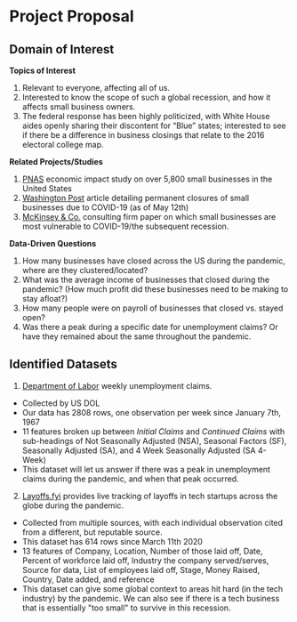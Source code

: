 # Project Proposal


## Domain of Interest
**Topics of Interest**
1. Relevant to everyone, affecting all of us.
2. Interested to know the scope of such a global recession, and how it affects small business owners.
3. The federal response has been highly politicized, with White House aides openly sharing their discontent for “Blue” states; interested to see if there be a difference in business closings that relate to the 2016 electoral college map.

**Related Projects/Studies**
1. [PNAS](https://www.pnas.org/content/117/30/17656) economic impact study on over 5,800 small businesses in the United States
2. [Washington Post](https://www.washingtonpost.com/business/2020/05/12/small-business-used-define-americas-economy-pandemic-could-end-that-forever/) article detailing permanent closures of small businesses due to COVID-19 (as of May 12th)
3. [McKinsey & Co.](https://www.mckinsey.com/~/media/McKinsey/Featured%20Insights/Americas/Which%20small%20businesses%20are%20most%20vulnerable%20to%20COVID%2019%20and%20when/Which-small-businesses-are-most-vulnerable-to-COVID-19-and-when-final.pdf) consulting firm paper on which small businesses are most vulnerable to COVID-19/the subsequent recession.

**Data-Driven Questions**
1. How many businesses have closed across the US during the pandemic, where are they clustered/located?
2. What was the average income of businesses that closed during the pandemic? (How much profit did these businesses need to be making to stay afloat?)
3. How many people were on payroll of businesses that closed vs. stayed open?
4. Was there a peak during a specific date for unemployment claims? Or have they remained about the same throughout the pandemic.

## Identified Datasets

1. [Department of Labor](https://oui.doleta.gov/unemploy/wkclaims/report.asp) weekly unemployment claims.
  - Collected by US DOL
  - Our data has 2808 rows, one observation per week since January 7th, 1967
  - 11 features broken up between _Initial Claims_ and _Continued Claims_ with sub-headings of Not Seasonally Adjusted (NSA), Seasonal Factors (SF), Seasonally Adjusted (SA), and 4 Week Seasonally Adjusted (SA 4-Week)
  - This dataset will let us answer if there was a peak in unemployment claims during the pandemic, and when that peak occurred.

2. [Layoffs.fyi](https://layoffs.fyi/tracker/) provides live tracking of layoffs in tech startups across the globe during the pandemic.
  - Collected from multiple sources, with each individual observation cited from a different, but reputable source.
  - This dataset has 614 rows since March 11th 2020
  - 13 features of Company, Location, Number of those laid off, Date, Percent of workforce laid off, Industry the company served/serves, Source for data, List of employees laid off, Stage, Money Raised, Country, Date added, and reference
  - This dataset can give some global context to areas hit hard (in the tech industry) by the pandemic. We can also see if there is a tech business that is essentially "too small" to survive in this recession.

  
